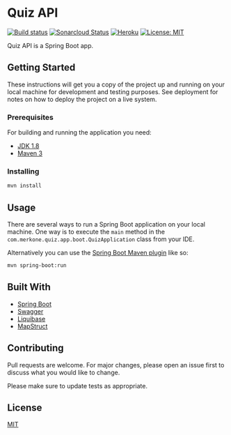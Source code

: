 # Quiz API

[![Build status](https://app.wercker.com/status/a4441a77f675040ee7f5941830dc986c/s/ "wercker status")](https://app.wercker.com/project/byKey/a4441a77f675040ee7f5941830dc986c)
[![Sonarcloud Status](https://sonarcloud.io/api/project_badges/measure?project=com.lapots.breed.judge:judge-rule-engine&metric=alert_status)](https://sonarcloud.io/dashboard?id=quiz-api)
[![Heroku](https://heroku-badge.herokuapp.com/?app=heroku-badge)](https://api-quiz-app-docker.herokuapp.com/swagger-ui.html)
[![License: MIT](https://img.shields.io/badge/License-MIT-yellow.svg)](https://opensource.org/licenses/MIT)

Quiz API is a Spring Boot app.

## Getting Started

These instructions will get you a copy of the project up and running on your local machine for development and testing purposes. See deployment for notes on how to deploy the project on a live system.

### Prerequisites

For building and running the application you need:

- [JDK 1.8](http://www.oracle.com/technetwork/java/javase/downloads/jdk8-downloads-2133151.html)
- [Maven 3](https://maven.apache.org)

### Installing

```bash
mvn install
```

## Usage

There are several ways to run a Spring Boot application on your local machine. One way is to execute the `main` method in the `com.merkone.quiz.app.boot.QuizApplication` class from your IDE.

Alternatively you can use the [Spring Boot Maven plugin](https://docs.spring.io/spring-boot/docs/current/reference/html/build-tool-plugins-maven-plugin.html) like so:

```bash
mvn spring-boot:run
```

## Built With

* [Spring Boot](https://spring.io/projects/spring-boot)
* [Swagger](https://swagger.io/)
* [Liquibase](https://www.liquibase.org/)
* [MapStruct](https://mapstruct.org/)

## Contributing
Pull requests are welcome. For major changes, please open an issue first to discuss what you would like to change.

Please make sure to update tests as appropriate.

## License
[MIT](https://choosealicense.com/licenses/mit/)

